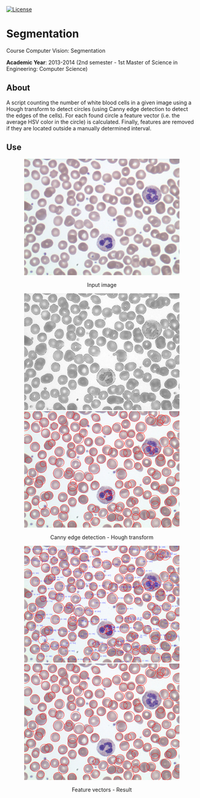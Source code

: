 [![License][s1]][li]

[s1]: https://img.shields.io/badge/licence-GPL%203.0-blue.svg
[li]: https://raw.githubusercontent.com/matt77hias/Segmentation/master/LICENSE.txt

# Segmentation
Course Computer Vision: Segmentation

**Academic Year**: 2013-2014 (2nd semester - 1st Master of Science in Engineering: Computer Science)

## About
A script counting the number of white blood cells in a given image using a Hough transform to detect circles (using Canny edge detection to detect the edges of the cells). For each found circle a feature vector (i.e. the average HSV color in the circle) is calculated. Finally, features are removed if they are located outside a manually determined interval.

## Use
<p align="center">
<img src="res/normal.jpg" width="410">
</p>
<p align="center">Input image</p>
<p align="center">
<img src="res/canny.png" width="410">
<img src="res/hough.png" width="410">
</p>
<p align="center">Canny edge detection - Hough transform </p>
<p align="center">
<img src="res/info.png" width="410">
<img src="res/result.png" width="410">
</p>
<p align="center">Feature vectors - Result</p>
